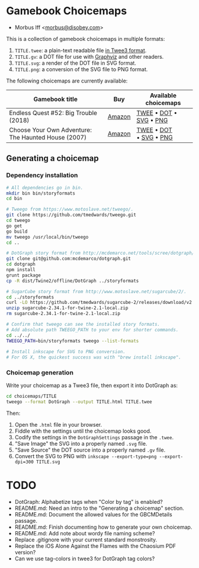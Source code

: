 
# Gamebook Choicemaps

* Morbus Iff <<morbus@disobey.com>>

This is a collection of gamebook choicemaps in multiple formats:

  1. `TITLE.twee`: a plain-text readable file [in Twee3 format](https://github.com/iftechfoundation/twine-specs/blob/master/twee-3-specification.md).
  2. `TITLE.gv`: a DOT file for use with [Graphviz](http://www.graphviz.org/) and other readers.
  3. `TITLE.svg`: a render of the DOT file in SVG format.
  3. `TITLE.png`: a conversion of the SVG file to PNG format.

The following choicemaps are currently available:

| Gamebook title | Buy | Available choicemaps |
|----------------|-----|----------------------|
| Endless Quest #52: Big Trouble (2018) | [Amazon](https://amzn.to/3az0Eiu) | [TWEE](https://raw.githubusercontent.com/morbus/gamebook-choicemaps/master/choicemaps/big-trouble--2018--isbn-9781536202441/big-trouble--2018--isbn-9781536202441.twee) • [DOT](https://raw.githubusercontent.com/morbus/gamebook-choicemaps/master/choicemaps/big-trouble--2018--isbn-9781536202441/big-trouble--2018--isbn-9781536202441.gv) • [SVG](https://raw.githubusercontent.com/morbus/gamebook-choicemaps/master/choicemaps/big-trouble--2018--isbn-9781536202441/big-trouble--2018--isbn-9781536202441.svg) • [PNG](https://raw.githubusercontent.com/morbus/gamebook-choicemaps/master/choicemaps/big-trouble--2018--isbn-9781536202441/big-trouble--2018--isbn-9781536202441.png) |
| Choose Your Own Adventure: The Haunted House (2007) | [Amazon](https://amzn.to/3ja6A58) | [TWEE](https://raw.githubusercontent.com/morbus/gamebook-choicemaps/master/choicemaps/the-haunted-house--2007-reissue--isbn-9781933390512/the-haunted-house--2007-reissue--isbn-9781933390512.twee) • [DOT](https://raw.githubusercontent.com/morbus/gamebook-choicemaps/master/choicemaps/the-haunted-house--2007-reissue--isbn-9781933390512/the-haunted-house--2007-reissue--isbn-9781933390512.gv) • [SVG](https://raw.githubusercontent.com/morbus/gamebook-choicemaps/master/choicemaps/the-haunted-house--2007-reissue--isbn-9781933390512/the-haunted-house--2007-reissue--isbn-9781933390512.svg) • [PNG](https://raw.githubusercontent.com/morbus/gamebook-choicemaps/master/choicemaps/the-haunted-house--2007-reissue--isbn-9781933390512/the-haunted-house--2007-reissue--isbn-9781933390512.png) |

## Generating a choicemap

### Dependency installation

```bash
# All dependencies go in bin.
mkdir bin bin/storyformats
cd bin

# Tweego from https://www.motoslave.net/tweego/.
git clone https://github.com/tmedwards/tweego.git
cd tweego
go get
go build
mv tweego /usr/local/bin/tweego
cd ..

# DotGraph story format from http://mcdemarco.net/tools/scree/dotgraph/.
git clone git@github.com:mcdemarco/dotgraph.git
cd dotgraph
npm install
grunt package
cp -R dist/Twine2/offline/DotGraph ../storyformats

# SugarCube story format from http://www.motoslave.net/sugarcube/2/.
cd ../storyformats
curl -LO https://github.com/tmedwards/sugarcube-2/releases/download/v2.34.1/sugarcube-2.34.1-for-twine-2.1-local.zip
unzip sugarcube-2.34.1-for-twine-2.1-local.zip
rm sugarcube-2.34.1-for-twine-2.1-local.zip

# Confirm that tweego can see the installed story formats.
# Add absolute path TWEEGO_PATH to your env for shorter commands.
cd ../../
TWEEGO_PATH=bin/storyformats tweego --list-formats
 
# Install inkscape for SVG to PNG conversion.
# For OS X, the quickest success was with "brew install inkscape".
```

### Choicemap generation

Write your choicemap as a Twee3 file, then export it into DotGraph as:

```bash
cd choicemaps/TITLE
tweego --format DotGraph --output TITLE.html TITLE.twee
```

Then:

  1. Open the `.html` file in your browser.
  2. Fiddle with the settings until the choicemap looks good.
  3. Codify the settings in the `DotGraphSettings` passage in the `.twee`.
  5. "Save Image" the SVG into a properly named `.svg` file.
  4. "Save Source" the DOT source into a properly named `.gv` file.
  6. Convert the SVG to PNG with `inkscape --export-type=png --export-dpi=300 TITLE.svg`

# TODO

* DotGraph: Alphabetize tags when "Color by tag" is enabled?
* README.md: Need an intro to the "Generating a choicemap" section.
* README.md: Document the allowed values for the GBCMDetails passage.
* README.md: Finish documenting how to generate your own choicemap.
* README.md: Add note about wordy file naming scheme?
* Replace .gitignore with your current standard monstrosity.
* Replace the iOS Alone Against the Flames with the Chaosium PDF version?
* Can we use tag-colors in twee3 for DotGraph tag colors?
